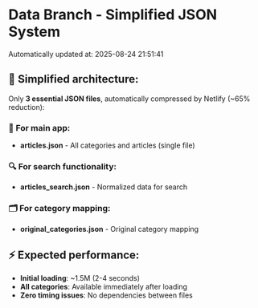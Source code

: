# Data Branch - Simplified JSON System
Automatically updated at: 2025-08-24 21:51:41

## 🎯 Simplified architecture:
Only **3 essential JSON files**, automatically compressed by Netlify (~65% reduction):

### 📱 For main app:
- **articles.json** - All categories and articles (single file)

### 🔍 For search functionality:
- **articles_search.json** - Normalized data for search

### 🗂️ For category mapping:
- **original_categories.json** - Original category mapping

## ⚡ Expected performance:
- **Initial loading**: ~1.5M (2-4 seconds)
- **All categories**: Available immediately after loading
- **Zero timing issues**: No dependencies between files
